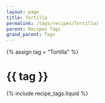 ```yaml
---
layout: page
title: Tortilla
permalink: /tags/recipes/Tortilla/
parent: Recipes Tags
grand_parent: Tags
---
```

{% assign tag = "Tortilla" %}
# {{ tag }}
{% include recipe_tags.liquid %}